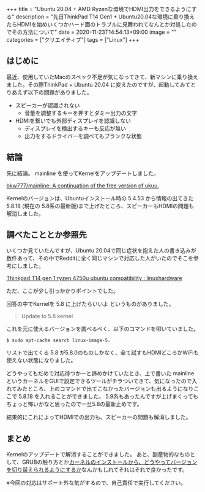 +++
title = "Ubuntu 20.04 + AMD Ryzenな環境でHDMI出力をできるようにする"
description = "先日ThinkPad T14 Gen1 + Ubuntu20.04な環境に乗り換えたらHDMIを始めいくつかハード面のトラブルに見舞われてなんとか対処したのでその方法について"
date = 2020-11-23T14:54:13+09:00
image = ""
categories = ["クリエイティブ"]
tags = ["Linux"]
+++



## はじめに

最近、使用していたMacのスペック不足が気になってきて、新マシンに乗り換えました。その際ThinkPad + Ubuntu 20.04 に変えたのですが、起動してみてとりあえず以下の問題がありました。

* スピーカーが認識されない
    - 音量を調整するキーを押すとダミー出力の文字
* HDMIを繋いでも外部ディスプレイを認識しない
    - ディスプレイを検出するキーも反応が無い
    - 出力をするドライバーを調べてもブランクな状態

## 結論
先に結論。
mainline を使ってKernelをアップデートしました。

[bkw777/mainline: A continuation of the free version of ukuu.](https://github.com/bkw777/mainline)

Kernelのバージョンは、Ubuntuインストール時の 5.4.53 から情報の出てきた 5.8.18 (現在の 5.8系の最新版)まで上げたところ、スピーカーもHDMIの問題も解消しました。

## 調べたこととか参照先

いくつか見ていたんですが、Ubuntu 20.04で同じ症状を抱えた人の書き込みが数件あって、その中でRedditに全く同じマシンで対応した人がいたのでそこを参考にしました。

[Thinkpad T14 gen 1 ryzen 4750u ubuntu compatibility : linuxhardware](https://www.reddit.com/r/linuxhardware/comments/imc4o4/thinkpad_t14_gen_1_ryzen_4750u_ubuntu/)

ただ、ここが少し引っかかりポイントでした。

回答の中でKernelを 5.8 に上げたらいいよ というものがありました。

> Update to 5.8 kernel

これを元に使えるバージョンを調べるべく、以下のコマンドを叩いていました。

```
$ sudo apt-cache search linux-image-5.
```

リストで出てくる 5.8 が5.8.0のものしかなく、全て試すもHDMIどころかWiFiも使えない状態になりました。

どうやってもだめで対応待つかーと諦めかけていたとき、上で書いた mainline というカーネルをGUIで設定できるツールがチラついてきて、気になったので入れてみたところ、上のコマンドで出てこなかったバージョンも出るようになりここで 5.8.18 を入れることができました。
5.9系もあったんですが上げまくってもちょっと怖いかなと思ったので一旦5.8の最新止めです。

結果的にこれによってHDMIでの出力も、スピーカーの問題も解消しました。

## まとめ

Kernelのアップデートで解消することができました。
あと、副産物的なものとして、GRUBの触り方とか[カーネルのインストールから、どうやってバージョンを切り替えられるようにするか](https://codechacha.com/ja/ubuntu-update-kerenl/)なんかもしれてそれはそれで良かったです。

※今回の対応はサポート外な気がするので、自己責任で実行してください。
